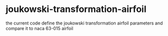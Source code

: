 # joukowski-transformation-airfoil

the current code define the joukowski transformation airfoil parameters and compare it to naca 63-015 airfoil
